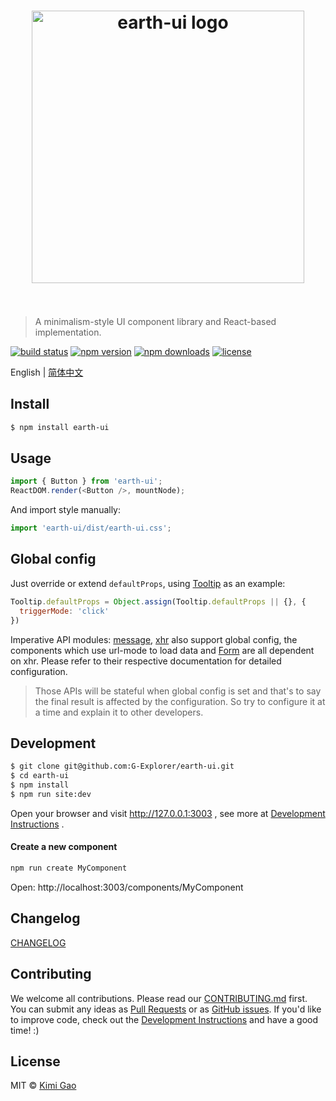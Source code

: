 <h1 align="center">
    <img width="436" src="https://user-images.githubusercontent.com/12554487/40153405-4784fd0e-59bc-11e8-893e-946b246b6076.jpg" alt="earth-ui logo">
    <br>
    <br>
</h1>

> A minimalism-style UI component library and React-based implementation.

[![build status][travis-image]][travis-url]
[![npm version][npm-version-image]][npm-version-url]
[![npm downloads][npm-downloads-image]][npm-downloads-url]
[![license][license-image]][license-url]

English | [简体中文][zh-CN-url]

## Install

```bash
$ npm install earth-ui
```


## Usage

```js
import { Button } from 'earth-ui';
ReactDOM.render(<Button />, mountNode);
```

And import style manually:

```js
import 'earth-ui/dist/earth-ui.css';
```

## Global config

Just override or extend `defaultProps`, using [Tooltip][tooltip-url] as an example:

```js
Tooltip.defaultProps = Object.assign(Tooltip.defaultProps || {}, {
  triggerMode: 'click'
})
```

Imperative API modules: [message][message-url], [xhr][xhr-url] also support global config, the components which use url-mode to load data and [Form][form-url] are all dependent on xhr. Please refer to their respective documentation for detailed configuration.

> Those APIs will be stateful when global config is set and that's to say the final result is affected by the configuration. So try to configure it at a time and explain it to other developers.

## Development

```bash
$ git clone git@github.com:G-Explorer/earth-ui.git
$ cd earth-ui
$ npm install
$ npm run site:dev
```

Open your browser and visit http://127.0.0.1:3003 , see more at [Development Instructions][dev-instructions-url] .

#### Create a new component

```sh
npm run create MyComponent
```
Open: http://localhost:3003/components/MyComponent


## Changelog

[CHANGELOG][changelog-url]

## Contributing

We welcome all contributions. Please read our [CONTRIBUTING.md][contributing-url] first. You can submit any ideas as [Pull Requests][pr-url] or as [GitHub issues][issue-url]. If you'd like to improve code, check out the [Development Instructions][dev-instructions-url] and have a good time! :)

## License

MIT © [Kimi Gao](https://github.com/muwenzi)

[travis-url]: https://travis-ci.org/G-Explorer/earth-ui
[travis-image]: https://img.shields.io/travis/G-Explorer/earth-ui/master.svg?style=flat-square
[npm-version-url]: https://www.npmjs.com/package/earth-ui
[npm-version-image]: https://img.shields.io/npm/v/earth-ui.svg?style=flat-square
[npm-downloads-url]: https://www.npmjs.com/package/earth-ui
[npm-downloads-image]: https://img.shields.io/npm/dt/earth-ui.svg?style=flat-square
[license-url]: https://github.com/G-Explorer/earth-ui/blob/master/LICENSE
[license-image]: https://img.shields.io/github/license/G-Explorer/earth-ui.svg?style=flat-square
[zh-CN-url]: https://github.com/G-Explorer/earth-ui/blob/master/README.zh-CN.md
[tooltip-url]: https://ui.muwenzi.com/components/Tooltip
[message-url]: https://ui.muwenzi.com/components/message
[xhr-url]: https://ui.muwenzi.com/components/xhr
[form-url]: https://ui.muwenzi.com/components/Form
[dev-instructions-url]: https://github.com/G-Explorer/earth-ui/wiki/Local-development
[changelog-url]: https://ui.muwenzi.com/changelog
[contributing-url]: https://github.com/G-Explorer/earth-ui/blob/master/.github/CONTRIBUTING.md
[pr-url]: https://github.com/G-Explorer/earth-ui/pulls
[issue-url]: https://github.com/G-Explorer/earth-ui/issues
